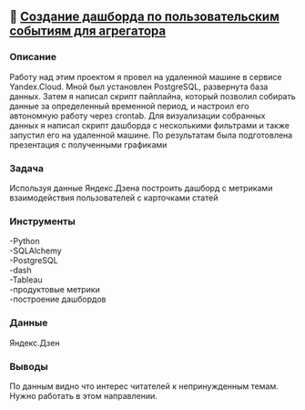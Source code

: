 ## :newspaper: [**Создание дашборда по пользовательским событиям для агрегатора**](https://github.com/AnatolyKuzmin/Data_Analyst_Yandex/blob/main/Создание_дашборда_по_пользовательским_событиям/Создание%20дашборда%20по%20пользовательским%20событиям%20для%20агрегатора.pdf)

### Описание
Работу над этим проектом я провел на удаленной машине в сервисе Yandex.Cloud. Мной был установлен PostgreSQL, развернута база данных. Затем я написал скрипт пайплайна, который позволил собирать данные за определенный временной период, и настроил его автономную работу через crontab. Для визуализации собранных данных я написал скрипт дашборда с несколькими фильтрами и также запустил его на удаленной машине. По результатам была подготовлена презентация с полученными графиками
### Задача
Используя данные Яндекс.Дзена построить дашборд с метриками взаимодействия пользователей с карточками статей
### Инструменты
-Python<br>-SQLAlchemy<br>-PostgreSQL<br>-dash<br>-Tableau<br>-продуктовые метрики<br>-построение дашбордов
### Данные
Яндекс.Дзен
### Выводы
По данным видно что интерес читателей к непринужденным темам. Нужно работать в этом направлении.
